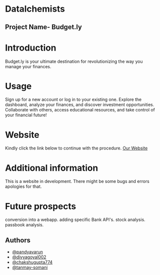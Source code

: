 # Datalchemists
## Project Name- Budget.ly
# Introduction
Budget.ly is your ultimate destination for revolutionizing the way you manage your finances.

# Usage
Sign up for a new account or log in to your existing one.
Explore the dashboard, analyze your finances, and discover investment opportunities.
Collaborate with others, access educational resources, and take control of your financial future!

# Website
Kindly click the link below to continue with the procedure.
[Our Website](https://finovative.biz)

# Additional information
This is a website in development. There might be some bugs and errors apologies for that.

# Future prospects

conversion into a webapp.
adding specific Bank API's.
stock analysis.
passbook analysis.

## Authors
- [@pandyavarun](https://www.github.com/pandyavarun)
- [@divyagoyal002](https://www.github.com/divyagoyal002)
- [@chakshugupta774](https://www.github.com/chakshugupta774)
- [@tanmay-somani](https://www.github.com/tanmay-somani)
